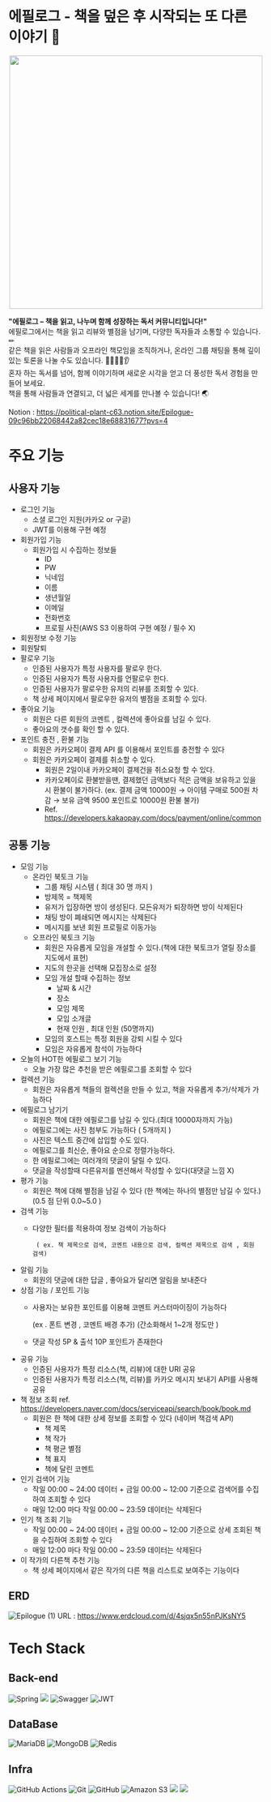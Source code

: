 # 에필로그 - 책을 덮은 후 시작되는 또 다른 이야기 📕


<div align="center">
    <img src="https://github.com/user-attachments/assets/06fdbc83-241f-46a8-88c0-977a46a9ec75" width="500">
</div>


**"에필로그 – 책을 읽고, 나누며 함께 성장하는 독서 커뮤니티입니다!"**   
에필로그에서는 책을 읽고 리뷰와 별점을 남기며, 다양한 독자들과 소통할 수 있습니다.   ✏   
같은 책을 읽은 사람들과 오프라인 책모임을 조직하거나, 온라인 그룹 채팅을 통해 깊이 있는 토론을 나눌 수도 있습니다. 🙍‍♂️🙍‍♀️👂   
혼자 하는 독서를 넘어, 함께 이야기하며 새로운 시각을 얻고 더 풍성한 독서 경험을 만들어 보세요.   
책을 통해 사람들과 연결되고, 더 넓은 세계를 만나볼 수 있습니다! 🌏   

Notion : https://political-plant-c63.notion.site/Epilogue-09c96bb22068442a82cec18e68831677?pvs=4


# 주요 기능
## 사용자 기능
- 로그인 기능
    - 소셜 로그인 지원(카카오 or 구글)
    - JWT를 이용해 구현 예정
- 회원가입 기능
    - 회원가입 시 수집하는 정보들
        - ID
        - PW
        - 닉네임
        - 이름
        - 생년월일
        - 이메일
        - 전화번호
        - 프로필 사진(AWS S3 이용하여 구현 예정 / 필수 X)
- 회원정보 수정 기능
- 회원탈퇴
- 팔로우 기능
    - 인증된 사용자가 특정 사용자를 팔로우 한다.
    - 인증된 사용자가 특정 사용자를 언팔로우 한다.
    - 인증된 사용자가 팔로우한 유저의 리뷰를 조회할 수 있다.
    - 책 상세 페이지에서 팔로우한 유저의 별점을 조회할 수 있다.
- 좋아요 기능
    - 회원은 다른 회원의 코멘트 , 컬렉션에 좋아요를 남길 수 있다.
    - 좋아요의 갯수를 확인 할 수 있다.
- 포인트 충전 , 환불 기능
    - 회원은 카카오페이 결제 API 를 이용해서 포인트를 충전할 수 있다
    - 회원은 카카오페이 결제를 취소할 수 있다.
        - 회원은 2일이내 카카오페이 결제건을 취소요청 할 수 있다.
        - 카카오페이로 환불받을땐, 결제했던 금액보다 적은 금액을 보유하고 있을 시 환불이 불가하다.
        (ex. 결제 금액 10000원 → 아이템 구매로 500원 차감 → 보유 금액 9500 포인트로 10000원 환불 불가)
        - Ref. https://developers.kakaopay.com/docs/payment/online/common
## 공통 기능
- 모임 기능
    - 온라인 북토크 기능
        - 그룹 채팅 시스템 ( 최대 30 명 까지 )
        - 방제목 = 책제목
        - 유저가 입장하면 방이 생성된다. 모든유저가 퇴장하면 방이 삭제된다
        - 채팅 방이 폐쇄되면 메시지는 삭제된다
        - 메시지를 보낸 회원 프로필로 이동가능
    - 오프라인 북토크 기능
        - 회원은 자유롭게 모임을 개설할 수 있다.(책에 대한 북토크가 열릴 장소를 지도에서 표현)
        - 지도의 한곳을 선택해 모집장소로 설정
        - 모임 개설 할때 수집하는 정보
            - 날짜 & 시간
            - 장소
            - 모임 제목
            - 모임 소개글
            - 현재 인원 , 최대 인원 (50명까지)
        - 모임의 호스트는 특정 회원을 강퇴 시킬 수 있다
        - 모임은 자유롭게 참석이 가능하다
- 오늘의 HOT한 에필로그 보기 기능
    - 오늘 가장 많은 추천을 받은 에필로그를 조회할 수 있다
- 컬렉션 기능
    - 회원은 자유롭게 책들의 컬렉션을 만들 수 있고, 책을 자유롭게 추가/삭제가 가능하다
- 에필로그 남기기
    - 회원은 책에 대한 에필로그를 남길 수 있다.(최대 10000자까지 가능)
    - 에필로그에는 사진 첨부도 가능하다 ( 5개까지 )
    - 사진은 텍스트 중간에 삽입할 수도 있다.
    - 에필로그를 최신순, 좋아요 순으로 정렬가능하다.
    - 한 에필로그에는 여러개의 댓글이 달릴 수 있다.
    - 댓글을 작성할때 다른유저를 멘션해서 작성할 수 있다(대댓글 느낌 X)
- 평가 기능
    - 회원은 책에 대해 별점을 남길 수 있다 (한 책에는 하나의 별점만 남길 수 있다.)(0.5 점 단위 0.0~5.0 )
- 검색 기능
    - 다양한 필터를 적용하여 정보 검색이 가능하다
    
           ( ex. 책 제목으로 검색, 코멘트 내용으로 검색, 컬렉션 제목으로 검색 , 회원 검색)
    
- 알림 기능
    - 회원의 댓글에 대한 답글 , 좋아요가 달리면 알림을 보내준다
- 상점 기능 / 포인트 기능
    - 사용자는 보유한 포인트를 이용해 코멘트 커스터마이징이 가능하다
        
        (ex . 폰트 변경 , 코멘트 배경 추가) (간소화해서 1~2개 정도만 )
        
    - 댓글 작성 5P  & 출석 10P 포인트가 존재한다
- 공유 기능
    - 인증된 사용자가 특정 리소스(책, 리뷰)에 대한 URI 공유
    - 인증된 사용자가 특정 리소스(책, 리뷰)를 카카오 메시지 보내기 API를 사용해 공유
- 책 정보 조회
  ref. https://developers.naver.com/docs/serviceapi/search/book/book.md
    - 회원은 한 책에 대한 상세 정보를 조회할 수 있다 (네이버 책검색 API)
        - 책 제목
        - 책 작가
        - 책 평균 별점
        - 책 표지
        - 책에 달린 코멘트
- 인기 검색어 기능
    - 작일 00:00 ~ 24:00 데이터 + 금일 00:00 ~ 12:00 기준으로 검색어를 수집하여 조회할 수 있다
    - 매일 12:00 마다 작일 00:00 ~ 23:59 데이터는 삭제된다
- 인기 책 조회 기능
    - 작일 00:00 ~ 24:00 데이터 + 금일 00:00 ~ 12:00 기준으로 상세 조회된 책을 수집하여 조회할 수 있다
    - 매일 12:00 마다 작일 00:00 ~ 23:59 데이터는 삭제된다
- 이 작가의 다른책 추천 기능
    - 책 상세 페이지에서 같은 작가의 다른 책을 리스트로 보여주는 기능이다

## ERD 
![Epilogue (1)](https://github.com/user-attachments/assets/81a60f17-f525-4af3-9428-4d9dd5815d80)
URL : https://www.erdcloud.com/d/4sjqx5n55nPJKsNY5

# Tech Stack
## Back-end
![Spring](https://img.shields.io/badge/spring-%236DB33F.svg?style=for-the-badge&logo=spring&logoColor=white)
<img src="https://img.shields.io/badge/Spring Security-6DB33F?style=for-the-badge&logo=Spring Security&logoColor=white">
![Swagger](https://img.shields.io/badge/-Swagger-%23Clojure?style=for-the-badge&logo=swagger&logoColor=white)
 ![JWT](https://img.shields.io/badge/JWT-black?style=for-the-badge&logo=JSON%20web%20tokens)

## DataBase
![MariaDB](https://img.shields.io/badge/MariaDB-003545?style=for-the-badge&logo=mariadb&logoColor=white)
	![MongoDB](https://img.shields.io/badge/MongoDB-%234ea94b.svg?style=for-the-badge&logo=mongodb&logoColor=white)
 ![Redis](https://img.shields.io/badge/redis-%23DD0031.svg?style=for-the-badge&logo=redis&logoColor=white)

## Infra
 ![GitHub Actions](https://img.shields.io/badge/github%20actions-%232671E5.svg?style=for-the-badge&logo=githubactions&logoColor=white)
 	![Git](https://img.shields.io/badge/git-%23F05033.svg?style=for-the-badge&logo=git&logoColor=white)
  ![GitHub](https://img.shields.io/badge/github-%23121011.svg?style=for-the-badge&logo=github&logoColor=white)
  ![Amazon S3](https://img.shields.io/badge/Amazon%20S3-FF9900?style=for-the-badge&logo=amazons3&logoColor=white)
  <img src="https://img.shields.io/badge/Amazon%20EC2-FF9900?style=for-the-badge&logo=Amazon%20EC2&logoColor=white">
  <img src="https://img.shields.io/badge/docker-%230db7ed.svg?style=for-the-badge&logo=docker&logoColor=white">
